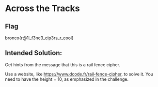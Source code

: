 # Across the Tracks

## Flag
bronco{r@1l_f3nc3_cip3rs_r_cool}

## Intended Solution:
Get hints from the message that this is a rail fence cipher. 

Use a website, like https://www.dcode.fr/rail-fence-cipher, to solve it. You need to have the height = 10, as emphasized in the challenge. 